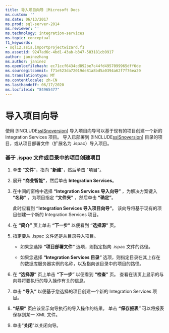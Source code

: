 ```yaml
---
title: 导入项目向导 |Microsoft Docs
ms.custom: ''
ms.date: 06/13/2017
ms.prod: sql-server-2014
ms.reviewer: ''
ms.technology: integration-services
ms.topic: conceptual
f1_keywords:
- sql12.ssis.importprojectwizard.f1
ms.assetid: 9247ad6c-4bd1-43ab-b347-583181cb9917
author: janinezhang
ms.author: janinez
ms.openlocfilehash: ec71ccf6434cd892be7c44fd4957099965dff6de
ms.sourcegitcommit: f71e523da72019de81a8bd5a0394a62f7f76ea20
ms.translationtype: MT
ms.contentlocale: zh-CN
ms.lasthandoff: 06/17/2020
ms.locfileid: "84965477"
---
```

# <a name="import-project-wizard"></a>导入项目向导
  使用 [!INCLUDE[ssISnoversion](../includes/ssisnoversion-md.md)] 导入项目向导可以基于现有的项目创建一个新的 Integration Services 项目。 导入已部署到 [!INCLUDE[ssISnoversion](../includes/ssisnoversion-md.md)] 目录的项目，或从项目部署文件（扩展名为 .ispac）导入项目。  
  
### <a name="to-create-a-project-based-on-a-project-in-ispac-file-or-in-catalog"></a>基于 .ispac 文件或目录中的项目创建项目  
  
1.  单击 "**文件**"，指向 "**新建**"，然后单击 "项目"。  
  
2.  展开 **“商业智能”**，然后单击 **Integration Services**。  
  
3.  在中间的窗格中选择 **“Integration Services 导入向导”** ，为解决方案键入 **“名称”** ，为项目指定 **“文件夹”** ，然后单击 **“确定”**。  
  
     此时应看到 **“Integration Services 导入项目向导”**。 该向导将基于现有的项目创建一个新的 Integration Services 项目。  
  
4.  在 **“简介”** 页上单击 **“下一步”** 以便看到 **“选择源”** 页。  
  
5.  指定要从 .ispac 文件还是从目录导入项目。  
  
    -   如果您选择 **“项目部署文件”** 选项，则指定指向 .ispac 文件的路径。  
  
    -   如果您选择 **“Integration Services 目录”** 选项，则指定目录在其上存在的数据库服务器实例的名称，以及指向该目录中的项目的路径。  
  
6.  在 **“选择源”** 页上单击 **“下一步”** 以便看到 **“检查”** 页。 查看在该页上显示的与向导将要执行的导入操作有关的信息。  
  
7.  单击 **“导入”** 以便基于您选择的项目创建一个新的 Integration Services 项目。  
  
8.  **“结果”** 页应该显示向导执行的导入操作的结果。 单击 **“保存报表”** 可以将报表保存到某一 XML 文件。  
  
9. 单击“**关闭**”以关闭向导。  
  
  
